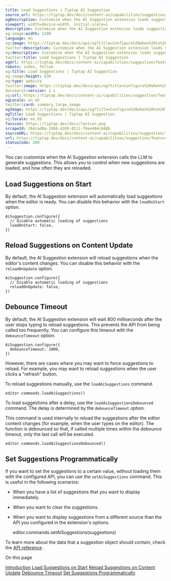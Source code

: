```yaml
---
title: Load Suggestions | Tiptap AI Suggestion
source_url: https://tiptap.dev/docs/content-ai/capabilities/suggestion/features/configure-when-to-load-suggestions#page-title
ogDescription: Customize when the AI Suggestion extension loads suggestions with options like loadOnStart and reloadOnUpdate.
viewport: width=device-width, initial-scale=1
description: Customize when the AI Suggestion extension loads suggestions with options like loadOnStart and reloadOnUpdate.
og:image:width: 1200
language: en
og:image: https://tiptap.dev/docs/api/og?title=Configure%20when%20to%20load%20suggestions&category=Content%20AI
twitter:description: Customize when the AI Suggestion extension loads suggestions with options like loadOnStart and reloadOnUpdate.
og:description: Customize when the AI Suggestion extension loads suggestions with options like loadOnStart and reloadOnUpdate.
twitter:title: Load Suggestions | Tiptap AI Suggestion
ogUrl: https://tiptap.dev/docs/content-ai/capabilities/suggestion/features/configure-when-to-load-suggestions
robots: index, follow
og:title: Load Suggestions | Tiptap AI Suggestion
og:image:height: 630
og:type: website
twitter:image: https://tiptap.dev/docs/api/og?title=Configure%20when%20to%20load%20suggestions&category=Content%20AI
docsearch:version: 2.x
og:url: https://tiptap.dev/docs/content-ai/capabilities/suggestion/features/configure-when-to-load-suggestions
ogLocale: en_US
twitter:card: summary_large_image
ogImage: https://tiptap.dev/docs/api/og?title=Configure%20when%20to%20load%20suggestions&category=Content%20AI
ogTitle: Load Suggestions | Tiptap AI Suggestion
og:locale: en_US
favicon: https://tiptap.dev/docs/favicon.png
scrapeId: 264cad8a-1968-4269-8511-f8ee48dc848b
sourceURL: https://tiptap.dev/docs/content-ai/capabilities/suggestion/features/configure-when-to-load-suggestions#page-title
url: https://tiptap.dev/docs/content-ai/capabilities/suggestion/features/configure-when-to-load-suggestions#page-title
statusCode: 200
---
```


You can customize when the AI Suggestion extension calls the LLM to generate suggestions. This allows you to control when new suggestions are loaded, and how often they are reloaded.

[](https://tiptap.dev/docs/content-ai/capabilities/suggestion/features/configure-when-to-load-suggestions#load-suggestions-on-start)
Load Suggestions on Start
--------------------------------------------------------------------------------------------------------------------------------------------------------------

By default, the AI Suggestion extension will automatically load suggestions when the editor is ready. You can disable this behavior with the `loadOnStart` option.

    AiSuggestion.configure({
      // Disable automatic loading of suggestions
      loadOnStart: false,
    })
    

[](https://tiptap.dev/docs/content-ai/capabilities/suggestion/features/configure-when-to-load-suggestions#reload-suggestions-on-content-update)
Reload Suggestions on Content Update
------------------------------------------------------------------------------------------------------------------------------------------------------------------------------------

By default, the AI Suggestion extension will reload suggestions when the editor's content changes. You can disable this behavior with the `reloadOnUpdate` option.

    AiSuggestion.configure({
      // Disable automatic loading of suggestions
      reloadOnUpdate: false,
    })
    

[](https://tiptap.dev/docs/content-ai/capabilities/suggestion/features/configure-when-to-load-suggestions#debounce-timeout)
Debounce Timeout
--------------------------------------------------------------------------------------------------------------------------------------------

By default, the AI Suggestion extension will wait 800 milliseconds after the user stops typing to reload suggestions. This prevents the API from being called too frequently. You can configure this timeout with the `debounceTimeout` option.

    AiSuggestion.configure({
      debounceTimeout: 1000,
    })
    

However, there are cases where you may want to force suggestions to reload. For example, you may want to reload suggestions when the user clicks a "refresh" button.

To reload suggestions manually, use the `loadAiSuggestions` command.

    editor.commands.loadAiSuggestions()
    

To load suggestions after a delay, use the `loadAiSuggestionsDebounced` command. The delay is determined by the `debounceTimeout` option.

This command is used internally to reload the suggestions after the editor content changes (for example, when the user types on the editor). The function is debounced so that, if called multiple times within the debounce timeout, only the last call will be executed.

    editor.commands.loadAiSuggestionsDebounced()
    

[](https://tiptap.dev/docs/content-ai/capabilities/suggestion/features/configure-when-to-load-suggestions#set-suggestions-programmatically)
Set Suggestions Programmatically
----------------------------------------------------------------------------------------------------------------------------------------------------------------------------

If you want to set the suggestions to a certain value, without loading them with the configured API, you can use the `setAiSuggestions` command. This is useful in the following scenarios:

*   When you have a list of suggestions that you want to display immediately.
*   When you want to clear the suggestions.
*   When you want to display suggestions from a different source than the API you configured in the extension's options.

    editor.commands.setAiSuggestions(suggestions)
    

To learn more about the data that a suggestion object should contain, check the [API reference](https://tiptap.dev/docs/content-ai/capabilities/suggestion/api-reference#proofreading-suggestions)
.

On this page

[Introduction](https://tiptap.dev/docs/content-ai/capabilities/suggestion/features/configure-when-to-load-suggestions#page-title)
[Load Suggestions on Start](https://tiptap.dev/docs/content-ai/capabilities/suggestion/features/configure-when-to-load-suggestions#load-suggestions-on-start)
 [Reload Suggestions on Content Update](https://tiptap.dev/docs/content-ai/capabilities/suggestion/features/configure-when-to-load-suggestions#reload-suggestions-on-content-update)
 [Debounce Timeout](https://tiptap.dev/docs/content-ai/capabilities/suggestion/features/configure-when-to-load-suggestions#debounce-timeout)
 [Set Suggestions Programmatically](https://tiptap.dev/docs/content-ai/capabilities/suggestion/features/configure-when-to-load-suggestions#set-suggestions-programmatically)